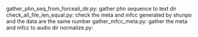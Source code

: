 gather_phn_seq_from_forceali_dir.py: gather phn sequence to text dir
check_all_file_len_equal.py: check the meta and mfcc generated by shunpo and the data are the same number
gather_mfcc_meta.py: gather the meta and mfcc to audio dir
normalize.py: 